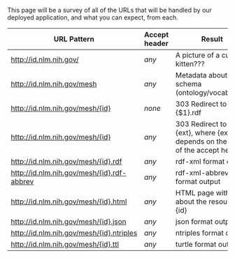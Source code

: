 This page will be a survey of all of the URLs that will be handled by our deployed application, and what you can expect, from each.

| URL Pattern                                | Accept header |            Result                        | 
|--------------------------------------------|---------------|------------------------------------------|
| http://id.nlm.nih.gov/                     |  *any*        | A picture of a cute kitten???            |
| http://id.nlm.nih.gov/mesh                 |  *any*        | Metadata about our schema (ontology/vocabulary) |
| http://id.nlm.nih.gov/mesh/{id}            |  *none*       | 303 Redirect to {$1}.rdf                 |
| http://id.nlm.nih.gov/mesh/{id}            |  *any*        | 303 Redirect to {$1}.{ext}, where {ext} depends on the value of the accept header |
| http://id.nlm.nih.gov/mesh/{id}.rdf        |  *any*        | rdf-xml format output                  |
| http://id.nlm.nih.gov/mesh/{id}.rdf-abbrev |  *any*        |  rdf-xml-abbreviated format output    |
| http://id.nlm.nih.gov/mesh/{id}.html       |  *any*        | HTML page with info about the resource {id} |
| http://id.nlm.nih.gov/mesh/{id}.json       |  *any*        | json format output                        |
| http://id.nlm.nih.gov/mesh/{id}.ntriples   |  *any*        | ntriples format output                      |
| http://id.nlm.nih.gov/mesh/{id}.ttl        |  *any*        | turtle format output                      |

